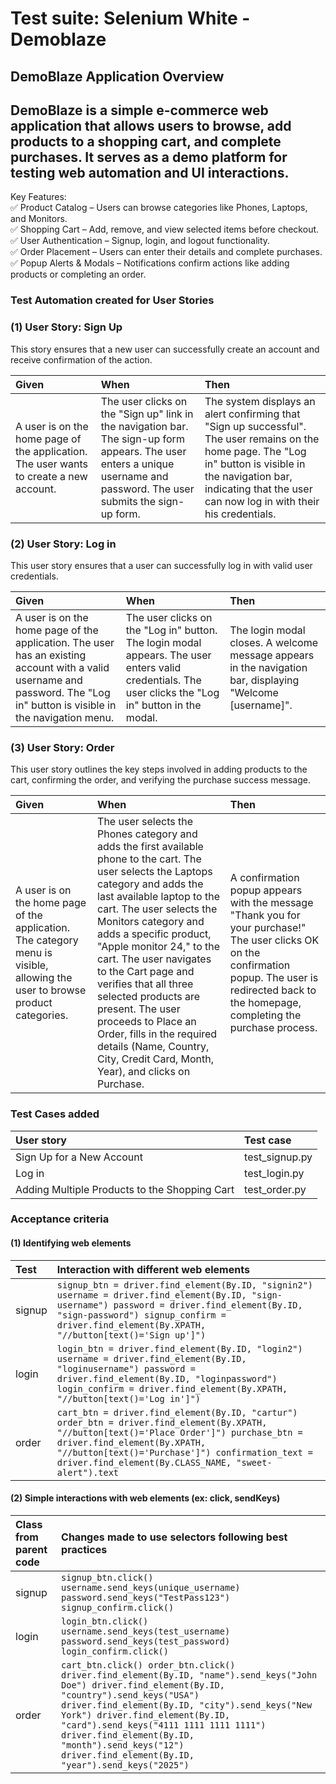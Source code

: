 # Test suite: Selenium White \- Demoblaze

## DemoBlaze Application Overview

## DemoBlaze is a simple e-commerce web application that allows users to browse, add products to a shopping cart, and complete purchases. It serves as a demo platform for testing web automation and UI interactions.

Key Features:  
✅ Product Catalog – Users can browse categories like Phones, Laptops, and Monitors.  
✅ Shopping Cart – Add, remove, and view selected items before checkout.  
✅ User Authentication – Signup, login, and logout functionality.  
✅ Order Placement – Users can enter their details and complete purchases.  
✅ Popup Alerts & Modals – Notifications confirm actions like adding products or completing an order.

### Test Automation created for User Stories

###  **(1) User Story: Sign Up** 

This story ensures that a new user can successfully create an account and receive confirmation of the action. 

| Given | When | Then |
| :---- | :---- | :---- |
| A user is on the home page of the application. The user wants to create a new account. | The user clicks on the "Sign up" link in the navigation bar. The sign-up form appears. The user enters a unique username and password. The user submits the sign-up form. | The system displays an alert confirming that "Sign up successful". The user remains on the home page. The "Log in" button is visible in the navigation bar, indicating that the user can now log in with their his credentials. |

###  **(2) User Story: Log in**

This user story ensures that a user can successfully log in with valid user credentials.

| Given | When | Then |
| :---- | :---- | :---- |
| A user is on the home page of the application. The user has an existing account with a valid username and password. The "Log in" button is visible in the navigation menu. | The user clicks on the "Log in" button. The login modal appears. The user enters valid credentials. The user clicks the "Log in" button in the modal.  | The login modal closes. A welcome message appears in the navigation bar, displaying "Welcome \[username\]".  |

###  **(3) User Story: Order**

This user story outlines the key steps involved in adding products to the cart, confirming the order, and verifying the purchase success message.

| Given | When | Then |
| :---- | :---- | :---- |
| A user is on the home page of the application. The category menu is visible, allowing the user to browse product categories. | The user selects the Phones category and adds the first available phone to the cart. The user selects the Laptops category and adds the last available laptop to the cart. The user selects the Monitors category and adds a specific product, "Apple monitor 24," to the cart. The user navigates to the Cart page and verifies that all three selected products are present. The user proceeds to Place an Order, fills in the required details (Name, Country, City, Credit Card, Month, Year), and clicks on Purchase.  | A confirmation popup appears with the message "Thank you for your purchase\!" The user clicks OK on the confirmation popup. The user is redirected back to the homepage, completing the purchase process.  |

### Test Cases added

| User story | Test case |
| :---- | :---- |
| Sign Up for a New Account | test\_signup.py |
| Log in | test\_login.py |
| Adding Multiple Products to the Shopping Cart | test\_order.py |

### Acceptance criteria

#### (1) Identifying web elements 

| Test | Interaction with different web elements |
| :---- | :---- |
| signup | `signup_btn = driver.find_element(By.ID, "signin2") username = driver.find_element(By.ID, "sign-username") password = driver.find_element(By.ID, "sign-password") signup_confirm = driver.find_element(By.XPATH, "//button[text()='Sign up']")` |
| login | `login_btn = driver.find_element(By.ID, "login2") username = driver.find_element(By.ID, "loginusername") password = driver.find_element(By.ID, "loginpassword") login_confirm = driver.find_element(By.XPATH, "//button[text()='Log in']")` |
| order | `cart_btn = driver.find_element(By.ID, "cartur") order_btn = driver.find_element(By.XPATH, "//button[text()='Place Order']") purchase_btn = driver.find_element(By.XPATH, "//button[text()='Purchase']") confirmation_text = driver.find_element(By.CLASS_NAME, "sweet-alert").text` |

#### (2) Simple interactions with web elements (ex: click, sendKeys)

| Class from parent code | Changes made to use selectors following best practices |
| :---- | :---- |
| signup | `signup_btn.click() username.send_keys(unique_username) password.send_keys("TestPass123") signup_confirm.click()` |
| login | `login_btn.click() username.send_keys(test_username) password.send_keys(test_password) login_confirm.click()` |
| order | `cart_btn.click() order_btn.click() driver.find_element(By.ID, "name").send_keys("John Doe") driver.find_element(By.ID, "country").send_keys("USA") driver.find_element(By.ID, "city").send_keys("New York") driver.find_element(By.ID, "card").send_keys("4111 1111 1111 1111") driver.find_element(By.ID, "month").send_keys("12") driver.find_element(By.ID, "year").send_keys("2025")` |

